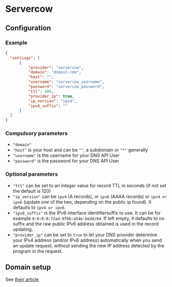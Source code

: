 # Servercow

## Configuration

### Example

```json
{
  "settings": [
      {
          "provider": "servercow",
          "domain": "domain.com",
          "host": "",
          "username": "servercow_username",
          "password": "servercow_password",
          "ttl": 600,
          "provider_ip": true,
          "ip_version": "ipv4",
          "ipv6_suffix": ""
      }
  ]
}
```

### Compulsory parameters

- `"domain"`
- `"host"` is your host and can be `""`, a subdomain or `"*"` generally
- `"username"` is the username for your DNS API User
- `"password"` is the password for your DNS API User

### Optional parameters

- `"ttl"` can be set to an integer value for record TTL in seconds (if not set the default is 120)
- `"ip_version"` can be `ipv4` (A records), or `ipv6` (AAAA records) or `ipv4 or ipv6` (update one of the two, depending on the public ip found). It defaults to `ipv4 or ipv6`.
- `"ipv6_suffix"` is the IPv6 interface identifiersuffix to use. It can be for example `0:0:0:0:72ad:8fbb:a54e:bedd/64`. If left empty, it defaults to no suffix and the raw public IPv6 address obtained is used in the record updating.
- `"provider_ip"` can be set to `true` to let your DNS provider determine your IPv4 address (and/or IPv6 address) automatically when you send an update request, without sending the new IP address detected by the program in the request.

## Domain setup

See [their article](https://cp.servercow.de/en/plugin/support_manager/knowledgebase/view/34/dns-api-v1/7/)
